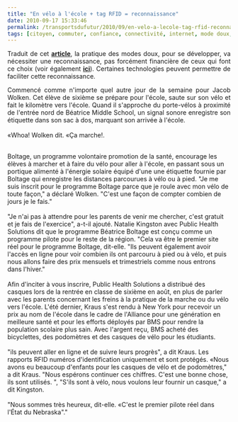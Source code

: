 ```yaml
---
title: "En vélo à l'école + tag RFID = reconnaissance"
date: 2010-09-17 15:33:46
permalink: /transportsdufutur/2010/09/en-velo-a-lecole-tag-rfid-reconnaissance-2.html
tags: [citoyen, commuter, confiance, connectivité, internet, mode doux, obésité, RFID, vélo]
---
```


<p style="text-align: justify">Traduit de cet <strong><a href="http://www.beatricedailysun.com/news/local/article_9a6f208e-c140-11df-bfa8-001cc4c03286.html?mode=story" target="_blank">article</a></strong>, la pratique des modes doux, pour se développer, va nécessiter une reconnaissance, pas forcément financière de ceux qui font ce choix (voir également <strong><a href="https://gabrielplassat.github.io/transportsdufutur/2009/12/philips-directlife-le-lien-activite-physique-sante.html" target="_blank">ici</a></strong>). Certaines technologies peuvent permettre de faciliter cette reconnaissance.</p> <p style="text-align: justify">Commencé comme n'importe quel autre jour de la semaine pour Jacob Wolken. Cet élève de sixième se prépare pour l'école, saute sur son vélo et fait le kilomètre vers l'école. Quand il s'approche du porte-vélos à proximité de l'entrée nord de Béatrice Middle School, un signal sonore enregistre son étiquette dans son sac à dos, marquant son arrivée à l'école.<br /><br />«Whoa! Wolken dit. «Ça marche!.</p> <p style=""text-align: justify""> </p>  <!--more-->  <br />Boltage, un programme volontaire promotion de la santé, encourage les élèves à marcher et à faire du vélo pour aller à l'école, en passant sous un portique alimenté à l'énergie solaire équipé d'une une étiquette fournie par Boltage qui enregistre les distances parcourues à vélo ou à pied. "Je me suis inscrit pour le programme Boltage parce que je roule avec mon vélo de toute façon," a déclaré Wolken. "C'est une façon de compter combien de jours je le fais."<br /><br />"Je n'ai pas à attendre pour les parents de venir me chercher, c'est gratuit et je fais de l'exercice", a-t-il ajouté. Natalie Kingston avec Public Health Solutions dit que le programme Béatrice Boltage est conçu comme un programme pilote pour le reste de la région. "Cela va être le premier site réel pour le programme Boltage, dit-elle. "Ils peuvent également avoir l'accès en ligne pour voir combien ils ont parcouru à pied ou à vélo, et puis nous allons faire des prix mensuels et trimestriels comme nous entrons dans l'hiver."<br /><br />Afin d'inciter à vous inscrire, Public Health Solutions a distribué des casques lors de la rentrée en classe de sixième en août, en plus de parler avec les parents concernant les freins à la pratique de la marche ou du vélo vers l'école. L'été dernier, Kraus s'est rendu à New York pour recevoir un prix au nom de l'école dans le cadre de l'Alliance pour une génération en meilleure santé et pour les efforts déployés par BMS pour rendre la population scolaire plus sain. Avec l'argent reçu, BMS acheté des bicyclettes, des podomètres et des casques de vélo pour les étudiants.<br /><br />"ils peuvent aller en ligne et de suivre leurs progrès", a dit Kraus. Les rapports RFID numéros d'identification uniquement et sont protégés. «Nous avons eu beaucoup d'enfants pour les casques de vélo et de podomètres," a dit Kraus. "Nous espérons continuer ces chiffres. C'est une bonne chose, ils sont utilisés. ", "S'ils sont à vélo, nous voulons leur fournir un casque," a dit Kingston.<br /><br />"Nous sommes très heureux, dit-elle. «C'est le premier pilote réel dans l'État du Nebraska"."
